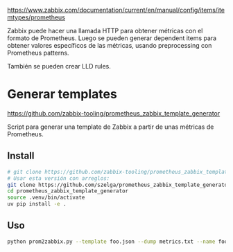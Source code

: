 <https://www.zabbix.com/documentation/current/en/manual/config/items/itemtypes/prometheus>

Zabbix puede hacer una llamada HTTP para obtener métricas con el formato de Prometheus.
Luego se pueden generar dependent items para obtener valores específicos de las métricas, usando preprocessing con Prometheus patterns.

También se pueden crear LLD rules.

# Generar templates

<https://github.com/zabbix-tooling/prometheus_zabbix_template_generator>

Script para generar una template de Zabbix a partir de unas métricas de Prometheus.

## Install

```bash
# git clone https://github.com/zabbix-tooling/prometheus_zabbix_template_generator.git
# Usar esta versión con arreglos:
git clone https://github.com/szelga/prometheus_zabbix_template_generator.git
cd prometheus_zabbix_template_generator
source .venv/bin/activate
uv pip install -e .
```

## Uso

```bash
python prom2zabbix.py --template foo.json --dump metrics.txt --name foo
```

